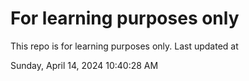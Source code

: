 # For learning purposes only
This repo is for learning purposes only.
Last updated at

Sunday, April 14, 2024 10:40:28 AM

